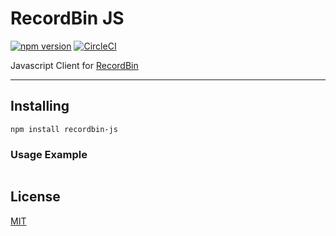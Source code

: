 # RecordBin JS

[![npm version](https://badge.fury.io/js/recordbin.svg)](https://badge.fury.io/js/recordbin)
[![CircleCI](https://circleci.com/gh/gtalarico/recordbin-python.svg?style=svg)](https://circleci.com/gh/gtalarico/recordbin-python)

Javascript Client for [RecordBin](http://www.github.com/gtalarico/recordbin-api)

---


## Installing

```
npm install recordbin-js
```

### Usage Example

```

```

## License

[MIT](https://opensource.org/licenses/MIT)
